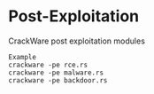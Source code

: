 # Post-Exploitation
CrackWare post exploitation modules 
```
Example
crackware -pe rce.rs
crackware -pe malware.rs
crackware -pe backdoor.rs
```
